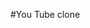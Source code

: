 #You Tube clone

<!-- 
#Roadmap
 -Header 
 -Body 
    -Sidebar
        -MenuItem
    -MainContainer
        -buttonList
        -VideoContainer
            -VideoCard

 -->